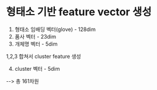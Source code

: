 # 형태소 기반 feature vector 생성

1. 형태소 임배딩 벡터(glove) - 128dim
2. 품사 벡터 - 23dim
3. 개체명 벡터 - 5dim

1,2,3 합쳐서 cluster feature 생성 

4. cluster 벡터 - 5dim

--> 총 161차원

## 
